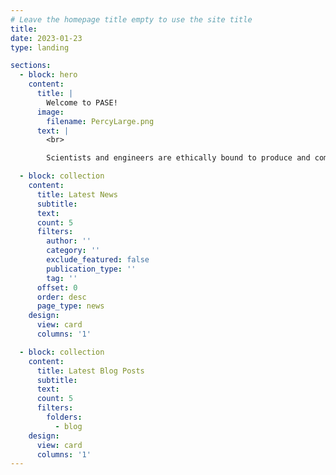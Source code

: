 ```yaml
---
# Leave the homepage title empty to use the site title
title:
date: 2023-01-23
type: landing

sections:
  - block: hero
    content:
      title: |
        Welcome to PASE!
      image:
        filename: PercyLarge.png
      text: |
        <br>

        Scientists and engineers are ethically bound to produce and communicate scientific knowledge in a sustainable, equitable, and inclusive manner. This is known as social responsibility. PASE is a student organization dedicated to teaching students how to practice social responsibility while providing them opportunities to contribute to sustainable development and promote societal and environmental welfare through civic engagement and science communication.

  - block: collection
    content:
      title: Latest News
      subtitle:
      text:
      count: 5
      filters:
        author: ''
        category: ''
        exclude_featured: false
        publication_type: ''
        tag: ''
      offset: 0
      order: desc
      page_type: news
    design:
      view: card
      columns: '1'

  - block: collection
    content:
      title: Latest Blog Posts
      subtitle:
      text:
      count: 5
      filters:
        folders:
          - blog
    design:
      view: card
      columns: '1'
---
```

